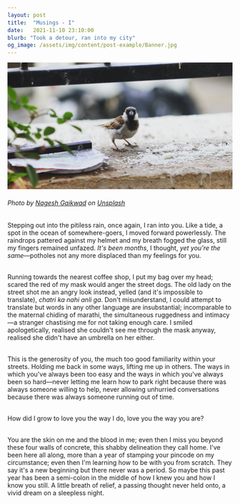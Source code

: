 ```yaml
---
layout: post
title:  "Musings - I"
date:   2021-11-10 23:10:00
blurb: "Took a detour, ran into my city"
og_image: /assets/img/content/post-example/Banner.jpg
---
```


<img src="/assets/img/content/others/1.png" alt="bay" class="banner"/>
<h6>Photo by <a href="https://unsplash.com/@gaikwadnageshm?utm_source=unsplash&utm_medium=referral&utm_content=creditCopyText">Nagesh Gaikwad</a> on <a href="https://unsplash.com/s/photos/pune?utm_source=unsplash&utm_medium=referral&utm_content=creditCopyText">Unsplash</a></h6>

Stepping out into the pitiless rain, once again, I ran into you. Like a tide, a spot in the ocean of somewhere-goers, I moved forward powerlessly. The raindrops pattered against my helmet and my breath fogged the glass, still my fingers remained unfazed. _It's been months_, I thought, _yet you're the same_—potholes not any more displaced than my feelings for you.  
<br />

Running towards the nearest coffee shop, I put my bag over my head; scared the red of my mask would anger the street dogs. The old lady on the street shot me an angry look instead, yelled (and it's impossible to translate), _chatri ka nahi anli ga_. Don't misunderstand, I could attempt to translate but words in any other language are insubstantial; incomparable to the maternal chiding of marathi, the simultaneous ruggedness and intimacy—a stranger chastising me for not taking enough care. I smiled apologetically, realised she couldn't see me through the mask anyway, realised she didn't have an umbrella on her either.  
<br />

This is the generosity of you, the much too good familiarity within your streets. Holding me back in some ways, lifting me up in others. The ways in which you've always been too easy and the ways in which you've always been so hard—never letting me learn how to park right because there was always someone willing to help, never allowing unhurried conversations because there was always someone running out of time.  
<br />

How did I grow to love you the way I do, love you the way you are?  
<br />

You are the skin on me and the blood in me; even then I miss you beyond these four walls of concrete, this shabby delineation they call home. I've been here all along, more than a year of stamping your pincode on my circumstance; even then I'm learning how to be with you from scratch. They say it's a new beginning but there never was a period. So maybe this past year has been a semi-colon in the middle of how I knew you and how I know you still. A little breath of relief, a passing thought never held onto, a vivid dream on a sleepless night.  
<br />
